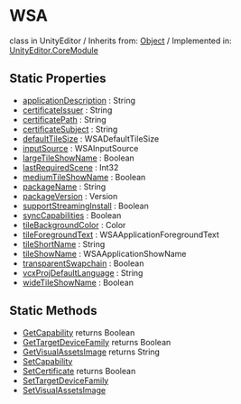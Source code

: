 # WSA
class in UnityEditor
 / Inherits from: <a href="https://docs.unity3d.com/6000.0/Documentation/ScriptReference/Object.html" target="_blank">Object</a> / Implemented in: <a href="https://docs.unity3d.com/6000.0/Documentation/ScriptReference/UnityEditor.CoreModule.html" target="_blank">UnityEditor.CoreModule</a>
## Static Properties
- <a href="https://docs.unity3d.com/6000.0/Documentation/ScriptReference/WSA-applicationDescription.html" target="_blank">applicationDescription</a> : String
- <a href="https://docs.unity3d.com/6000.0/Documentation/ScriptReference/WSA-certificateIssuer.html" target="_blank">certificateIssuer</a> : String
- <a href="https://docs.unity3d.com/6000.0/Documentation/ScriptReference/WSA-certificatePath.html" target="_blank">certificatePath</a> : String
- <a href="https://docs.unity3d.com/6000.0/Documentation/ScriptReference/WSA-certificateSubject.html" target="_blank">certificateSubject</a> : String
- <a href="https://docs.unity3d.com/6000.0/Documentation/ScriptReference/WSA-defaultTileSize.html" target="_blank">defaultTileSize</a> : WSADefaultTileSize
- <a href="https://docs.unity3d.com/6000.0/Documentation/ScriptReference/WSA-inputSource.html" target="_blank">inputSource</a> : WSAInputSource
- <a href="https://docs.unity3d.com/6000.0/Documentation/ScriptReference/WSA-largeTileShowName.html" target="_blank">largeTileShowName</a> : Boolean
- <a href="https://docs.unity3d.com/6000.0/Documentation/ScriptReference/WSA-lastRequiredScene.html" target="_blank">lastRequiredScene</a> : Int32
- <a href="https://docs.unity3d.com/6000.0/Documentation/ScriptReference/WSA-mediumTileShowName.html" target="_blank">mediumTileShowName</a> : Boolean
- <a href="https://docs.unity3d.com/6000.0/Documentation/ScriptReference/WSA-packageName.html" target="_blank">packageName</a> : String
- <a href="https://docs.unity3d.com/6000.0/Documentation/ScriptReference/WSA-packageVersion.html" target="_blank">packageVersion</a> : Version
- <a href="https://docs.unity3d.com/6000.0/Documentation/ScriptReference/WSA-supportStreamingInstall.html" target="_blank">supportStreamingInstall</a> : Boolean
- <a href="https://docs.unity3d.com/6000.0/Documentation/ScriptReference/WSA-syncCapabilities.html" target="_blank">syncCapabilities</a> : Boolean
- <a href="https://docs.unity3d.com/6000.0/Documentation/ScriptReference/WSA-tileBackgroundColor.html" target="_blank">tileBackgroundColor</a> : Color
- <a href="https://docs.unity3d.com/6000.0/Documentation/ScriptReference/WSA-tileForegroundText.html" target="_blank">tileForegroundText</a> : WSAApplicationForegroundText
- <a href="https://docs.unity3d.com/6000.0/Documentation/ScriptReference/WSA-tileShortName.html" target="_blank">tileShortName</a> : String
- <a href="https://docs.unity3d.com/6000.0/Documentation/ScriptReference/WSA-tileShowName.html" target="_blank">tileShowName</a> : WSAApplicationShowName
- <a href="https://docs.unity3d.com/6000.0/Documentation/ScriptReference/WSA-transparentSwapchain.html" target="_blank">transparentSwapchain</a> : Boolean
- <a href="https://docs.unity3d.com/6000.0/Documentation/ScriptReference/WSA-vcxProjDefaultLanguage.html" target="_blank">vcxProjDefaultLanguage</a> : String
- <a href="https://docs.unity3d.com/6000.0/Documentation/ScriptReference/WSA-wideTileShowName.html" target="_blank">wideTileShowName</a> : Boolean
## Static Methods
- <a href="https://docs.unity3d.com/6000.0/Documentation/ScriptReference/WSA.GetCapability.html" target="_blank">GetCapability</a> returns Boolean
- <a href="https://docs.unity3d.com/6000.0/Documentation/ScriptReference/WSA.GetTargetDeviceFamily.html" target="_blank">GetTargetDeviceFamily</a> returns Boolean
- <a href="https://docs.unity3d.com/6000.0/Documentation/ScriptReference/WSA.GetVisualAssetsImage.html" target="_blank">GetVisualAssetsImage</a> returns String
- <a href="https://docs.unity3d.com/6000.0/Documentation/ScriptReference/WSA.SetCapability.html" target="_blank">SetCapability</a>
- <a href="https://docs.unity3d.com/6000.0/Documentation/ScriptReference/WSA.SetCertificate.html" target="_blank">SetCertificate</a> returns Boolean
- <a href="https://docs.unity3d.com/6000.0/Documentation/ScriptReference/WSA.SetTargetDeviceFamily.html" target="_blank">SetTargetDeviceFamily</a>
- <a href="https://docs.unity3d.com/6000.0/Documentation/ScriptReference/WSA.SetVisualAssetsImage.html" target="_blank">SetVisualAssetsImage</a>
